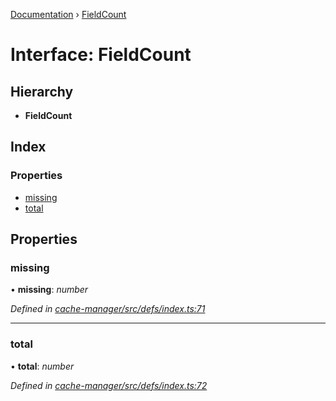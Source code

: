 [Documentation](../README.md) › [FieldCount](fieldcount.md)

# Interface: FieldCount

## Hierarchy

* **FieldCount**

## Index

### Properties

* [missing](fieldcount.md#missing)
* [total](fieldcount.md#total)

## Properties

###  missing

• **missing**: *number*

*Defined in [cache-manager/src/defs/index.ts:71](https://github.com/badbatch/graphql-box/blob/b5ddbc4/packages/cache-manager/src/defs/index.ts#L71)*

___

###  total

• **total**: *number*

*Defined in [cache-manager/src/defs/index.ts:72](https://github.com/badbatch/graphql-box/blob/b5ddbc4/packages/cache-manager/src/defs/index.ts#L72)*
